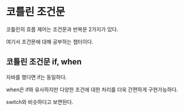 # 코틀린 조건문
코틀린의 흐름 제어는 조건문과 반복문 2가지가 있다.

여기서 조건문에 대해 공부하는 챕터이다.

## 코틀린 조건문 if, when
자바를 했다면 if는 동일하다. 

when은 if와 유사하지만 다양한 조건에 대한 처리를 더욱 간편하게 구현가능하다.

switch와 비슷하다고 보면된다.

